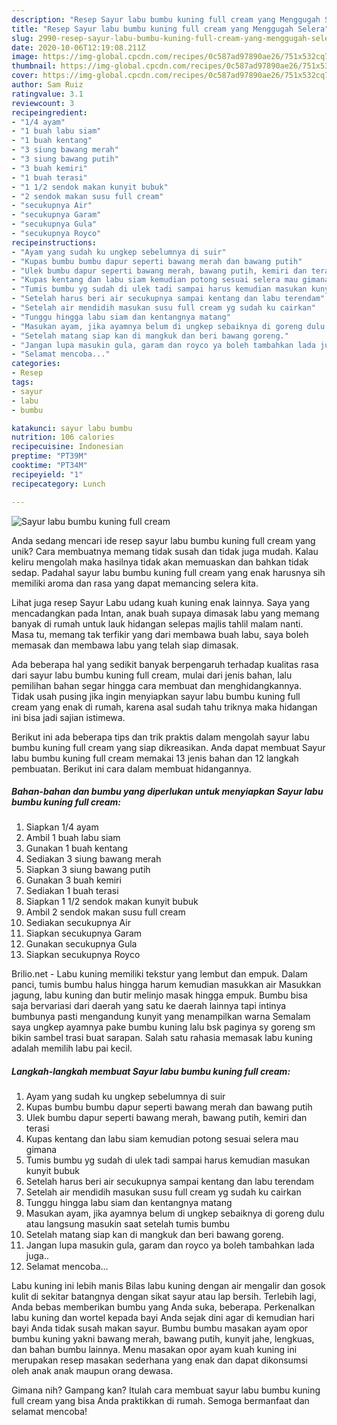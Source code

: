 ```yaml
---
description: "Resep Sayur labu bumbu kuning full cream yang Menggugah Selera"
title: "Resep Sayur labu bumbu kuning full cream yang Menggugah Selera"
slug: 2990-resep-sayur-labu-bumbu-kuning-full-cream-yang-menggugah-selera
date: 2020-10-06T12:19:08.211Z
image: https://img-global.cpcdn.com/recipes/0c587ad97890ae26/751x532cq70/sayur-labu-bumbu-kuning-full-cream-foto-resep-utama.jpg
thumbnail: https://img-global.cpcdn.com/recipes/0c587ad97890ae26/751x532cq70/sayur-labu-bumbu-kuning-full-cream-foto-resep-utama.jpg
cover: https://img-global.cpcdn.com/recipes/0c587ad97890ae26/751x532cq70/sayur-labu-bumbu-kuning-full-cream-foto-resep-utama.jpg
author: Sam Ruiz
ratingvalue: 3.1
reviewcount: 3
recipeingredient:
- "1/4 ayam"
- "1 buah labu siam"
- "1 buah kentang"
- "3 siung bawang merah"
- "3 siung bawang putih"
- "3 buah kemiri"
- "1 buah terasi"
- "1 1/2 sendok makan kunyit bubuk"
- "2 sendok makan susu full cream"
- "secukupnya Air"
- "secukupnya Garam"
- "secukupnya Gula"
- "secukupnya Royco"
recipeinstructions:
- "Ayam yang sudah ku ungkep sebelumnya di suir"
- "Kupas bumbu bumbu dapur seperti bawang merah dan bawang putih"
- "Ulek bumbu dapur seperti bawang merah, bawang putih, kemiri dan terasi"
- "Kupas kentang dan labu siam kemudian potong sesuai selera mau gimana"
- "Tumis bumbu yg sudah di ulek tadi sampai harus kemudian masukan kunyit bubuk"
- "Setelah harus beri air secukupnya sampai kentang dan labu terendam"
- "Setelah air mendidih masukan susu full cream yg sudah ku cairkan"
- "Tunggu hingga labu siam dan kentangnya matang"
- "Masukan ayam, jika ayamnya belum di ungkep sebaiknya di goreng dulu atau langsung masukin saat setelah tumis bumbu"
- "Setelah matang siap kan di mangkuk dan beri bawang goreng."
- "Jangan lupa masukin gula, garam dan royco ya boleh tambahkan lada juga.."
- "Selamat mencoba..."
categories:
- Resep
tags:
- sayur
- labu
- bumbu

katakunci: sayur labu bumbu 
nutrition: 106 calories
recipecuisine: Indonesian
preptime: "PT39M"
cooktime: "PT34M"
recipeyield: "1"
recipecategory: Lunch

---
```



![Sayur labu bumbu kuning full cream](https://img-global.cpcdn.com/recipes/0c587ad97890ae26/751x532cq70/sayur-labu-bumbu-kuning-full-cream-foto-resep-utama.jpg)

Anda sedang mencari ide resep sayur labu bumbu kuning full cream yang unik? Cara membuatnya memang tidak susah dan tidak juga mudah. Kalau keliru mengolah maka hasilnya tidak akan memuaskan dan bahkan tidak sedap. Padahal sayur labu bumbu kuning full cream yang enak harusnya sih memiliki aroma dan rasa yang dapat memancing selera kita.

Lihat juga resep Sayur Labu udang kuah kuning enak lainnya. Saya yang mencadangkan pada Intan, anak buah supaya dimasak labu yang memang banyak di rumah untuk lauk hidangan selepas majlis tahlil malam nanti. Masa tu, memang tak terfikir yang dari membawa buah labu, saya boleh memasak dan membawa labu yang telah siap dimasak.

Ada beberapa hal yang sedikit banyak berpengaruh terhadap kualitas rasa dari sayur labu bumbu kuning full cream, mulai dari jenis bahan, lalu pemilihan bahan segar hingga cara membuat dan menghidangkannya. Tidak usah pusing jika ingin menyiapkan sayur labu bumbu kuning full cream yang enak di rumah, karena asal sudah tahu triknya maka hidangan ini bisa jadi sajian istimewa.


Berikut ini ada beberapa tips dan trik praktis dalam mengolah sayur labu bumbu kuning full cream yang siap dikreasikan. Anda dapat membuat Sayur labu bumbu kuning full cream memakai 13 jenis bahan dan 12 langkah pembuatan. Berikut ini cara dalam membuat hidangannya.

<!--inarticleads1-->

##### Bahan-bahan dan bumbu yang diperlukan untuk menyiapkan Sayur labu bumbu kuning full cream:

1. Siapkan 1/4 ayam
1. Ambil 1 buah labu siam
1. Gunakan 1 buah kentang
1. Sediakan 3 siung bawang merah
1. Siapkan 3 siung bawang putih
1. Gunakan 3 buah kemiri
1. Sediakan 1 buah terasi
1. Siapkan 1 1/2 sendok makan kunyit bubuk
1. Ambil 2 sendok makan susu full cream
1. Sediakan secukupnya Air
1. Siapkan secukupnya Garam
1. Gunakan secukupnya Gula
1. Siapkan secukupnya Royco


Brilio.net - Labu kuning memiliki tekstur yang lembut dan empuk. Dalam panci, tumis bumbu halus hingga harum kemudian masukkan air Masukkan jagung, labu kuning dan butir melinjo masak hingga empuk. Bumbu bisa saja bervariasi dari daerah yang satu ke daerah lainnya tapi intinya bumbunya pasti mengandung kunyit yang menampilkan warna Semalam saya ungkep ayamnya pake bumbu kuning lalu bsk paginya sy goreng sm bikin sambel trasi buat sarapan. Salah satu rahasia memasak labu kuning adalah memilih labu pai kecil. 

<!--inarticleads2-->

##### Langkah-langkah membuat Sayur labu bumbu kuning full cream:

1. Ayam yang sudah ku ungkep sebelumnya di suir
1. Kupas bumbu bumbu dapur seperti bawang merah dan bawang putih
1. Ulek bumbu dapur seperti bawang merah, bawang putih, kemiri dan terasi
1. Kupas kentang dan labu siam kemudian potong sesuai selera mau gimana
1. Tumis bumbu yg sudah di ulek tadi sampai harus kemudian masukan kunyit bubuk
1. Setelah harus beri air secukupnya sampai kentang dan labu terendam
1. Setelah air mendidih masukan susu full cream yg sudah ku cairkan
1. Tunggu hingga labu siam dan kentangnya matang
1. Masukan ayam, jika ayamnya belum di ungkep sebaiknya di goreng dulu atau langsung masukin saat setelah tumis bumbu
1. Setelah matang siap kan di mangkuk dan beri bawang goreng.
1. Jangan lupa masukin gula, garam dan royco ya boleh tambahkan lada juga..
1. Selamat mencoba...


Labu kuning ini lebih manis Bilas labu kuning dengan air mengalir dan gosok kulit di sekitar batangnya dengan sikat sayur atau lap bersih. Terlebih lagi, Anda bebas memberikan bumbu yang Anda suka, beberapa. Perkenalkan labu kuning dan wortel kepada bayi Anda sejak dini agar di kemudian hari bayi Anda tidak susah makan sayur. Bumbu bumbu masakan ayam opor bumbu kuning yakni bawang merah, bawang putih, kunyit jahe, lengkuas, dan bahan bumbu lainnya. Menu masakan opor ayam kuah kuning ini merupakan resep masakan sederhana yang enak dan dapat dikonsumsi oleh anak anak maupun orang dewasa. 

Gimana nih? Gampang kan? Itulah cara membuat sayur labu bumbu kuning full cream yang bisa Anda praktikkan di rumah. Semoga bermanfaat dan selamat mencoba!
